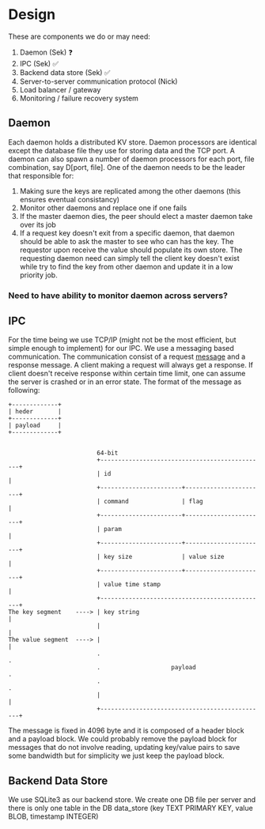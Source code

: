 
# Design

These are components we do or may need:

1. Daemon (Sek) :question:
2. IPC (Sek) :white_check_mark:
3. Backend data store (Sek) :white_check_mark:
4. Server-to-server communication protocol (Nick)
5. Load balancer / gateway
6. Monitoring / failure recovery system

## Daemon
Each daemon holds a distributed KV store. Daemon processors are identical except the database file they use for storing data and the TCP port. A daemon can also spawn a number of daemon processors for each port, file combination, say D[port, file]. One of the daemon needs to be the leader that responsible for:

1. Making sure the keys are replicated among the other daemons (this ensures eventual consistancy)
2. Monitor other daemons and replace one if one fails
3. If the master daemon dies, the peer should elect a master daemon take over its job
4. If a request key doesn't exit from a specific daemon, that daemon should be able to ask the master to see who can has the key. The requestor upon receive the value should populate its own store. The requesting daemon need can simply tell the client key doesn't exist while try to find the key from other daemon and update it in a low priority job.
### Need to have ability to monitor daemon across servers?


## IPC
For the time being we use TCP/IP (might not be the most efficient, but simple enough to implement) for our IPC. We use a messaging based communication. The communication consist of a request [message](https://github.com/sekcheong/cs739_2019/blob/master/proj1/src/message.h) and a response message. A client making a request will always get a response. If client doesn't receive response within certain time limit, one can assume the server is crashed or in an error state. The format of the message as following:

    +-------------+
    | heder       |
    +-------------+
    | payload     |
    +-------------+


                             64-bit
                             +-----------------------------------------------+
                             | id                                            |
                             +-----------------------+-----------------------+
                             | command               | flag                  |
                             +-----------------------+-----------------------+
                             | param                                         |
                             +-----------------------+-----------------------+
                             | key size              | value size            |
                             +-----------------------+-----------------------+
                             | value time stamp                              |
                             +-----------------------------------------------+
    The key segment    ----> | key string                                    |
                             |                                               |
    The value segment  ----> |                                               |
                             .                                               .
                             .                    payload                    .
                             .                                               .
                             |                                               |
                             +-----------------------------------------------+

The message is fixed in 4096 byte and it is composed of a header block and a payload block. We could probably remove the payload block for messages that do not involve reading, updating key/value pairs to save some bandwidth but for simplicity we just keep the payload block.

## Backend Data Store
We use SQLite3 as our backend store. We create one DB file per server and there is only one table in the DB data_store (key TEXT PRIMARY KEY, value BLOB, timestamp INTEGER)